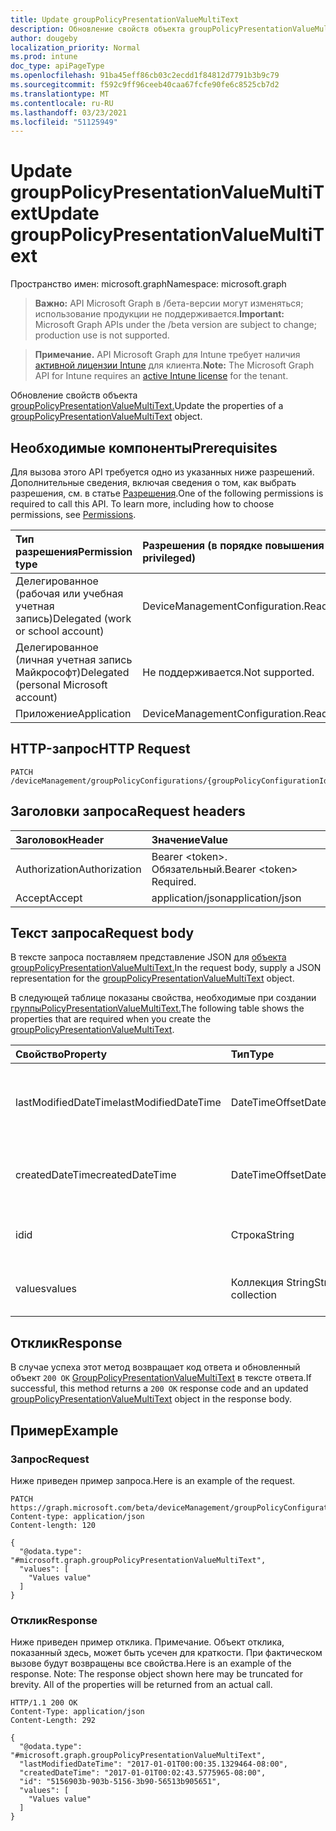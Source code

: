```yaml
---
title: Update groupPolicyPresentationValueMultiText
description: Обновление свойств объекта groupPolicyPresentationValueMultiText.
author: dougeby
localization_priority: Normal
ms.prod: intune
doc_type: apiPageType
ms.openlocfilehash: 91ba45eff86cb03c2ecdd1f84812d7791b3b9c79
ms.sourcegitcommit: f592c9ff96ceeb40caa67fcfe90fe6c8525cb7d2
ms.translationtype: MT
ms.contentlocale: ru-RU
ms.lasthandoff: 03/23/2021
ms.locfileid: "51125949"
---
```

# <a name="update-grouppolicypresentationvaluemultitext"></a><span data-ttu-id="3588d-103">Update groupPolicyPresentationValueMultiText</span><span class="sxs-lookup"><span data-stu-id="3588d-103">Update groupPolicyPresentationValueMultiText</span></span>

<span data-ttu-id="3588d-104">Пространство имен: microsoft.graph</span><span class="sxs-lookup"><span data-stu-id="3588d-104">Namespace: microsoft.graph</span></span>

> <span data-ttu-id="3588d-105">**Важно:** API Microsoft Graph в /бета-версии могут изменяться; использование продукции не поддерживается.</span><span class="sxs-lookup"><span data-stu-id="3588d-105">**Important:** Microsoft Graph APIs under the /beta version are subject to change; production use is not supported.</span></span>

> <span data-ttu-id="3588d-106">**Примечание.** API Microsoft Graph для Intune требует наличия [активной лицензии Intune](https://go.microsoft.com/fwlink/?linkid=839381) для клиента.</span><span class="sxs-lookup"><span data-stu-id="3588d-106">**Note:** The Microsoft Graph API for Intune requires an [active Intune license](https://go.microsoft.com/fwlink/?linkid=839381) for the tenant.</span></span>

<span data-ttu-id="3588d-107">Обновление свойств объекта [groupPolicyPresentationValueMultiText.](../resources/intune-grouppolicy-grouppolicypresentationvaluemultitext.md)</span><span class="sxs-lookup"><span data-stu-id="3588d-107">Update the properties of a [groupPolicyPresentationValueMultiText](../resources/intune-grouppolicy-grouppolicypresentationvaluemultitext.md) object.</span></span>

## <a name="prerequisites"></a><span data-ttu-id="3588d-108">Необходимые компоненты</span><span class="sxs-lookup"><span data-stu-id="3588d-108">Prerequisites</span></span>
<span data-ttu-id="3588d-p101">Для вызова этого API требуется одно из указанных ниже разрешений. Дополнительные сведения, включая сведения о том, как выбрать разрешения, см. в статье [Разрешения](/graph/permissions-reference).</span><span class="sxs-lookup"><span data-stu-id="3588d-p101">One of the following permissions is required to call this API. To learn more, including how to choose permissions, see [Permissions](/graph/permissions-reference).</span></span>

|<span data-ttu-id="3588d-111">Тип разрешения</span><span class="sxs-lookup"><span data-stu-id="3588d-111">Permission type</span></span>|<span data-ttu-id="3588d-112">Разрешения (в порядке повышения привилегий)</span><span class="sxs-lookup"><span data-stu-id="3588d-112">Permissions (from least to most privileged)</span></span>|
|:---|:---|
|<span data-ttu-id="3588d-113">Делегированное (рабочая или учебная учетная запись)</span><span class="sxs-lookup"><span data-stu-id="3588d-113">Delegated (work or school account)</span></span>|<span data-ttu-id="3588d-114">DeviceManagementConfiguration.ReadWrite.All</span><span class="sxs-lookup"><span data-stu-id="3588d-114">DeviceManagementConfiguration.ReadWrite.All</span></span>|
|<span data-ttu-id="3588d-115">Делегированное (личная учетная запись Майкрософт)</span><span class="sxs-lookup"><span data-stu-id="3588d-115">Delegated (personal Microsoft account)</span></span>|<span data-ttu-id="3588d-116">Не поддерживается.</span><span class="sxs-lookup"><span data-stu-id="3588d-116">Not supported.</span></span>|
|<span data-ttu-id="3588d-117">Приложение</span><span class="sxs-lookup"><span data-stu-id="3588d-117">Application</span></span>|<span data-ttu-id="3588d-118">DeviceManagementConfiguration.ReadWrite.All</span><span class="sxs-lookup"><span data-stu-id="3588d-118">DeviceManagementConfiguration.ReadWrite.All</span></span>|

## <a name="http-request"></a><span data-ttu-id="3588d-119">HTTP-запрос</span><span class="sxs-lookup"><span data-stu-id="3588d-119">HTTP Request</span></span>
<!-- {
  "blockType": "ignored"
}
-->
``` http
PATCH /deviceManagement/groupPolicyConfigurations/{groupPolicyConfigurationId}/definitionValues/{groupPolicyDefinitionValueId}/presentationValues/{groupPolicyPresentationValueId}
```

## <a name="request-headers"></a><span data-ttu-id="3588d-120">Заголовки запроса</span><span class="sxs-lookup"><span data-stu-id="3588d-120">Request headers</span></span>
|<span data-ttu-id="3588d-121">Заголовок</span><span class="sxs-lookup"><span data-stu-id="3588d-121">Header</span></span>|<span data-ttu-id="3588d-122">Значение</span><span class="sxs-lookup"><span data-stu-id="3588d-122">Value</span></span>|
|:---|:---|
|<span data-ttu-id="3588d-123">Authorization</span><span class="sxs-lookup"><span data-stu-id="3588d-123">Authorization</span></span>|<span data-ttu-id="3588d-124">Bearer &lt;token&gt;. Обязательный.</span><span class="sxs-lookup"><span data-stu-id="3588d-124">Bearer &lt;token&gt; Required.</span></span>|
|<span data-ttu-id="3588d-125">Accept</span><span class="sxs-lookup"><span data-stu-id="3588d-125">Accept</span></span>|<span data-ttu-id="3588d-126">application/json</span><span class="sxs-lookup"><span data-stu-id="3588d-126">application/json</span></span>|

## <a name="request-body"></a><span data-ttu-id="3588d-127">Текст запроса</span><span class="sxs-lookup"><span data-stu-id="3588d-127">Request body</span></span>
<span data-ttu-id="3588d-128">В тексте запроса поставляем представление JSON для [объекта groupPolicyPresentationValueMultiText.](../resources/intune-grouppolicy-grouppolicypresentationvaluemultitext.md)</span><span class="sxs-lookup"><span data-stu-id="3588d-128">In the request body, supply a JSON representation for the [groupPolicyPresentationValueMultiText](../resources/intune-grouppolicy-grouppolicypresentationvaluemultitext.md) object.</span></span>

<span data-ttu-id="3588d-129">В следующей таблице показаны свойства, необходимые при создании [группыPolicyPresentationValueMultiText.](../resources/intune-grouppolicy-grouppolicypresentationvaluemultitext.md)</span><span class="sxs-lookup"><span data-stu-id="3588d-129">The following table shows the properties that are required when you create the [groupPolicyPresentationValueMultiText](../resources/intune-grouppolicy-grouppolicypresentationvaluemultitext.md).</span></span>

|<span data-ttu-id="3588d-130">Свойство</span><span class="sxs-lookup"><span data-stu-id="3588d-130">Property</span></span>|<span data-ttu-id="3588d-131">Тип</span><span class="sxs-lookup"><span data-stu-id="3588d-131">Type</span></span>|<span data-ttu-id="3588d-132">Описание</span><span class="sxs-lookup"><span data-stu-id="3588d-132">Description</span></span>|
|:---|:---|:---|
|<span data-ttu-id="3588d-133">lastModifiedDateTime</span><span class="sxs-lookup"><span data-stu-id="3588d-133">lastModifiedDateTime</span></span>|<span data-ttu-id="3588d-134">DateTimeOffset</span><span class="sxs-lookup"><span data-stu-id="3588d-134">DateTimeOffset</span></span>|<span data-ttu-id="3588d-135">Дата и время последнего изменения объекта.</span><span class="sxs-lookup"><span data-stu-id="3588d-135">The date and time the object was last modified.</span></span> <span data-ttu-id="3588d-136">Унаследованный от [groupPolicyPresentationValue](../resources/intune-grouppolicy-grouppolicypresentationvalue.md)</span><span class="sxs-lookup"><span data-stu-id="3588d-136">Inherited from [groupPolicyPresentationValue](../resources/intune-grouppolicy-grouppolicypresentationvalue.md)</span></span>|
|<span data-ttu-id="3588d-137">createdDateTime</span><span class="sxs-lookup"><span data-stu-id="3588d-137">createdDateTime</span></span>|<span data-ttu-id="3588d-138">DateTimeOffset</span><span class="sxs-lookup"><span data-stu-id="3588d-138">DateTimeOffset</span></span>|<span data-ttu-id="3588d-139">Дата и время создания объекта.</span><span class="sxs-lookup"><span data-stu-id="3588d-139">The date and time the object was created.</span></span> <span data-ttu-id="3588d-140">Унаследованный от [groupPolicyPresentationValue](../resources/intune-grouppolicy-grouppolicypresentationvalue.md)</span><span class="sxs-lookup"><span data-stu-id="3588d-140">Inherited from [groupPolicyPresentationValue](../resources/intune-grouppolicy-grouppolicypresentationvalue.md)</span></span>|
|<span data-ttu-id="3588d-141">id</span><span class="sxs-lookup"><span data-stu-id="3588d-141">id</span></span>|<span data-ttu-id="3588d-142">Строка</span><span class="sxs-lookup"><span data-stu-id="3588d-142">String</span></span>|<span data-ttu-id="3588d-143">Ключ объекта.</span><span class="sxs-lookup"><span data-stu-id="3588d-143">Key of the entity.</span></span> <span data-ttu-id="3588d-144">Унаследованный от [groupPolicyPresentationValue](../resources/intune-grouppolicy-grouppolicypresentationvalue.md)</span><span class="sxs-lookup"><span data-stu-id="3588d-144">Inherited from [groupPolicyPresentationValue](../resources/intune-grouppolicy-grouppolicypresentationvalue.md)</span></span>|
|<span data-ttu-id="3588d-145">values</span><span class="sxs-lookup"><span data-stu-id="3588d-145">values</span></span>|<span data-ttu-id="3588d-146">Коллекция String</span><span class="sxs-lookup"><span data-stu-id="3588d-146">String collection</span></span>|<span data-ttu-id="3588d-147">Коллекция непустых строк для связанной презентации.</span><span class="sxs-lookup"><span data-stu-id="3588d-147">A collection of non-empty strings for the associated presentation.</span></span>|



## <a name="response"></a><span data-ttu-id="3588d-148">Отклик</span><span class="sxs-lookup"><span data-stu-id="3588d-148">Response</span></span>
<span data-ttu-id="3588d-149">В случае успеха этот метод возвращает код ответа и обновленный объект `200 OK` [GroupPolicyPresentationValueMultiText](../resources/intune-grouppolicy-grouppolicypresentationvaluemultitext.md) в тексте ответа.</span><span class="sxs-lookup"><span data-stu-id="3588d-149">If successful, this method returns a `200 OK` response code and an updated [groupPolicyPresentationValueMultiText](../resources/intune-grouppolicy-grouppolicypresentationvaluemultitext.md) object in the response body.</span></span>

## <a name="example"></a><span data-ttu-id="3588d-150">Пример</span><span class="sxs-lookup"><span data-stu-id="3588d-150">Example</span></span>

### <a name="request"></a><span data-ttu-id="3588d-151">Запрос</span><span class="sxs-lookup"><span data-stu-id="3588d-151">Request</span></span>
<span data-ttu-id="3588d-152">Ниже приведен пример запроса.</span><span class="sxs-lookup"><span data-stu-id="3588d-152">Here is an example of the request.</span></span>
``` http
PATCH https://graph.microsoft.com/beta/deviceManagement/groupPolicyConfigurations/{groupPolicyConfigurationId}/definitionValues/{groupPolicyDefinitionValueId}/presentationValues/{groupPolicyPresentationValueId}
Content-type: application/json
Content-length: 120

{
  "@odata.type": "#microsoft.graph.groupPolicyPresentationValueMultiText",
  "values": [
    "Values value"
  ]
}
```

### <a name="response"></a><span data-ttu-id="3588d-153">Отклик</span><span class="sxs-lookup"><span data-stu-id="3588d-153">Response</span></span>
<span data-ttu-id="3588d-p105">Ниже приведен пример отклика. Примечание. Объект отклика, показанный здесь, может быть усечен для краткости. При фактическом вызове будут возвращены все свойства.</span><span class="sxs-lookup"><span data-stu-id="3588d-p105">Here is an example of the response. Note: The response object shown here may be truncated for brevity. All of the properties will be returned from an actual call.</span></span>
``` http
HTTP/1.1 200 OK
Content-Type: application/json
Content-Length: 292

{
  "@odata.type": "#microsoft.graph.groupPolicyPresentationValueMultiText",
  "lastModifiedDateTime": "2017-01-01T00:00:35.1329464-08:00",
  "createdDateTime": "2017-01-01T00:02:43.5775965-08:00",
  "id": "5156903b-903b-5156-3b90-56513b905651",
  "values": [
    "Values value"
  ]
}
```




